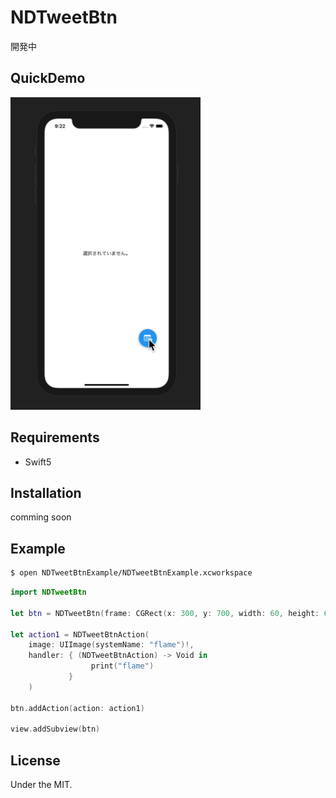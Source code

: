 # NDTweetBtn

開発中

## QuickDemo

<img src="imgs/demo.gif" height=500>

## Requirements

* Swift5

## Installation

comming soon

## Example

```bash
$ open NDTweetBtnExample/NDTweetBtnExample.xcworkspace
```

```swift
import NDTweetBtn

let btn = NDTweetBtn(frame: CGRect(x: 300, y: 700, width: 60, height: 60))

let action1 = NDTweetBtnAction(
    image: UIImage(systemName: "flame")!,
    handler: { (NDTweetBtnAction) -> Void in
                  print("flame")
             }
	)

btn.addAction(action: action1)

view.addSubview(btn)
```



## License

Under the MIT.